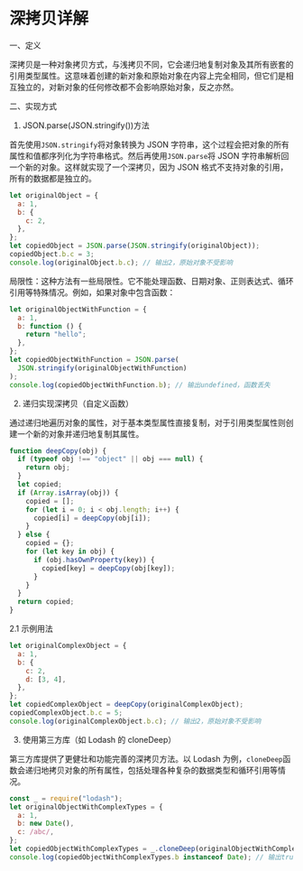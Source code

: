 # 深拷贝详解

一、定义

深拷贝是一种对象拷贝方式，与浅拷贝不同，它会递归地复制对象及其所有嵌套的引用类型属性。这意味着创建的新对象和原始对象在内容上完全相同，但它们是相互独立的，对新对象的任何修改都不会影响原始对象，反之亦然。

二、实现方式

1. JSON.parse(JSON.stringify())方法

首先使用`JSON.stringify`将对象转换为 JSON 字符串，这个过程会把对象的所有属性和值都序列化为字符串格式。然后再使用`JSON.parse`将 JSON 字符串解析回一个新的对象。这样就实现了一个深拷贝，因为 JSON 格式不支持对象的引用，所有的数据都是独立的。

```javascript
let originalObject = {
  a: 1,
  b: {
    c: 2,
  },
};
let copiedObject = JSON.parse(JSON.stringify(originalObject));
copiedObject.b.c = 3;
console.log(originalObject.b.c); // 输出2，原始对象不受影响
```

局限性：这种方法有一些局限性。它不能处理函数、日期对象、正则表达式、循环引用等特殊情况。例如，如果对象中包含函数：

```javascript
let originalObjectWithFunction = {
  a: 1,
  b: function () {
    return "hello";
  },
};
let copiedObjectWithFunction = JSON.parse(
  JSON.stringify(originalObjectWithFunction)
);
console.log(copiedObjectWithFunction.b); // 输出undefined，函数丢失
```

2. 递归实现深拷贝（自定义函数）

通过递归地遍历对象的属性，对于基本类型属性直接复制，对于引用类型属性则创建一个新的对象并递归地复制其属性。

```javascript
function deepCopy(obj) {
  if (typeof obj !== "object" || obj === null) {
    return obj;
  }
  let copied;
  if (Array.isArray(obj)) {
    copied = [];
    for (let i = 0; i < obj.length; i++) {
      copied[i] = deepCopy(obj[i]);
    }
  } else {
    copied = {};
    for (let key in obj) {
      if (obj.hasOwnProperty(key)) {
        copied[key] = deepCopy(obj[key]);
      }
    }
  }
  return copied;
}
```

2.1 示例用法

```javascript
let originalComplexObject = {
  a: 1,
  b: {
    c: 2,
    d: [3, 4],
  },
};
let copiedComplexObject = deepCopy(originalComplexObject);
copiedComplexObject.b.c = 5;
console.log(originalComplexObject.b.c); // 输出2，原始对象不受影响
```

3. 使用第三方库（如 Lodash 的 cloneDeep）

第三方库提供了更健壮和功能完善的深拷贝方法。以 Lodash 为例，`cloneDeep`函数会递归地拷贝对象的所有属性，包括处理各种复杂的数据类型和循环引用等情况。

```javascript
const _ = require("lodash");
let originalObjectWithComplexTypes = {
  a: 1,
  b: new Date(),
  c: /abc/,
};
let copiedObjectWithComplexTypes = _.cloneDeep(originalObjectWithComplexTypes);
console.log(copiedObjectWithComplexTypes.b instanceof Date); // 输出true，日期对象被正确拷贝
```

